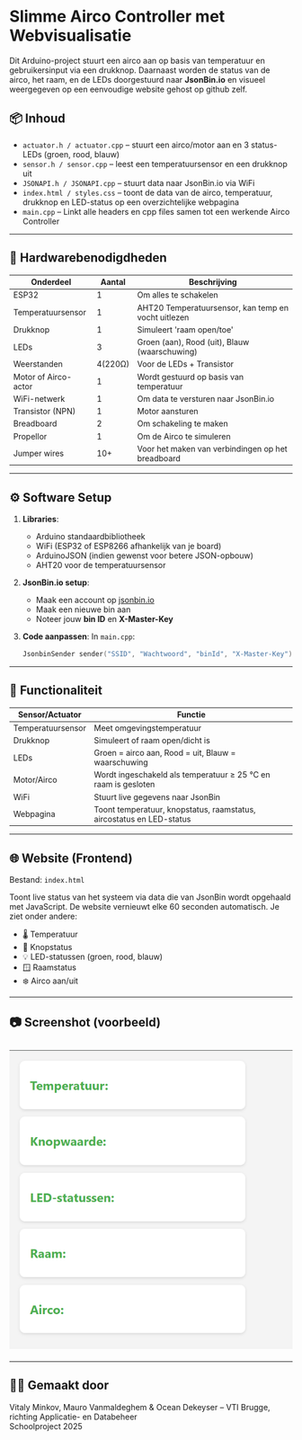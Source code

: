 # Slimme Airco Controller met Webvisualisatie 

Dit Arduino-project stuurt een airco aan op basis van temperatuur en gebruikersinput via een drukknop. Daarnaast worden de status van de airco, het raam, en de LEDs doorgestuurd naar **JsonBin.io** en visueel weergegeven op een eenvoudige website gehost op github zelf.

## 📦 Inhoud

- `actuator.h / actuator.cpp` – stuurt een airco/motor aan en 3 status-LEDs (groen, rood, blauw)
- `sensor.h / sensor.cpp` – leest een temperatuursensor en een drukknop uit
- `JSONAPI.h / JSONAPI.cpp` – stuurt data naar JsonBin.io via WiFi
- `index.html / styles.css` – toont de data van de airco, temperatuur, drukknop en LED-status op een overzichtelijke webpagina
-  `main.cpp` – Linkt alle headers en cpp files samen tot een werkende Airco Controller


---

## 🔧 Hardwarebenodigdheden

| Onderdeel           | Aantal | Beschrijving                                         |
|---------------------|--------|------------------------------------------------------|
| ESP32               | 1      | Om alles te schakelen                                |
| Temperatuursensor   | 1      | AHT20 Temperatuursensor, kan temp en vocht uitlezen  |
| Drukknop            | 1      | Simuleert 'raam open/toe'                            |
| LEDs                | 3      | Groen (aan), Rood (uit), Blauw (waarschuwing)        |
| Weerstanden         | 4(220Ω)| Voor de LEDs + Transistor                            |
| Motor of Airco-actor| 1      | Wordt gestuurd op basis van temperatuur              |
| WiFi-netwerk        | 1      | Om data te versturen naar JsonBin.io                 |
| Transistor (NPN)    | 1      | Motor aansturen                                      |
| Breadboard          | 2      | Om schakeling te maken                               |
| Propellor           | 1      | Om de Airco te simuleren                             |
| Jumper wires        | 10+    | Voor het maken van verbindingen op het breadboard     |






---

## ⚙️ Software Setup

1. **Libraries**:
   - Arduino standaardbibliotheek
   - WiFi (ESP32 of ESP8266 afhankelijk van je board)
   - ArduinoJSON (indien gewenst voor betere JSON-opbouw)
   - AHT20 voor de temperatuursensor

2. **JsonBin.io setup**:
   - Maak een account op [jsonbin.io](https://jsonbin.io)
   - Maak een nieuwe bin aan
   - Noteer jouw **bin ID** en **X-Master-Key**

3. **Code aanpassen**:
   In `main.cpp`:
   ```cpp
   JsonbinSender sender("SSID", "Wachtwoord", "binId", "X-Master-Key");
   ```

---

## 📡 Functionaliteit

| Sensor/Actuator   | Functie |
|-------------------|---------|
| Temperatuursensor | Meet omgevingstemperatuur |
| Drukknop          | Simuleert of raam open/dicht is |
| LEDs              | Groen = airco aan, Rood = uit, Blauw = waarschuwing |
| Motor/Airco       | Wordt ingeschakeld als temperatuur ≥ 25 °C en raam is gesloten |
| WiFi              | Stuurt live gegevens naar JsonBin |
| Webpagina         | Toont temperatuur, knopstatus, raamstatus, aircostatus en LED-status |

---

## 🌐 Website (Frontend)

Bestand: `index.html`

Toont live status van het systeem via data die van JsonBin wordt opgehaald met JavaScript. De website vernieuwt elke 60 seconden automatisch. Je ziet onder andere:

- 🌡️ Temperatuur
- 🔘 Knopstatus
- 💡 LED-statussen (groen, rood, blauw)
- 🪟 Raamstatus
- ❄️ Airco aan/uit

---


## 📷 Screenshot (voorbeeld)
![Schema van de schakeling](web.png)
---

---

## 👨‍💻 Gemaakt door

Vitaly Minkov, Mauro Vanmaldeghem & Ocean Dekeyser – VTI Brugge, richting Applicatie- en Databeheer  
Schoolproject 2025
